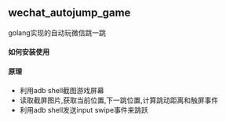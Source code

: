 ## wechat_autojump_game
golang实现的自动玩微信跳一跳


#### 如何安装使用


#### 原理
- 利用adb shell截图游戏屏幕
- 读取截屏图片,获取当前位置,下一跳位置,计算跳动距离和触屏事件
- 利用adb shell发送input swipe事件来跳跃



